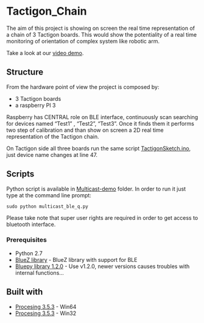 # Tactigon_Chain

The aim of this project is showing on screen the real time representation of a chain of 3 Tactigon boards.
This would show the potentiality of a real time monitoring of orientation of complex system like robotic arm.

Take a look at our [video demo]().

## Structure
From the hardware point of view the project is composed by:
* 3 Tactigon boards
* a raspberry PI 3

Raspberry has CENTRAL role on BLE interface, continuously scan searching for devices named “Test1” , “Test2”, “Test3”.
Once it finds them it performs two step of calibration and than show on screen a 2D real time representation of the Tactigon chain.

On Tactigon side all three boards run the same script [TactigonSketch.ino](), just device name changes at line 47.
## Scripts

Python script is available in [Multicast-demo]() folder. In order to run it just type at the command line prompt:
```
sudo python multicast_ble_q.py
```
Please take note that super user rights are required in order to get access to bluetooth interface.

### Prerequisites

* Python 2.7
* [BlueZ library](https://learn.adafruit.com/install-bluez-on-the-raspberry-pi/installation) - BlueZ library with support for BLE
* [Bluepy library 1.2.0](https://github.com/IanHarvey/bluepy) - Use v1.2.0, newer versions causes troubles with internal functions... 

## Built with

* [Procesing 3.5.3](http://download.processing.org/processing-3.5.3-windows64.zip) - Win64
* [Procesing 3.5.3](http://download.processing.org/processing-3.5.3-windows32.zip) - Win32
